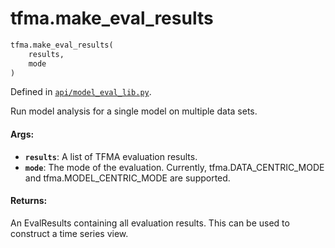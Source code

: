 <div itemscope itemtype="http://developers.google.com/ReferenceObject">
<meta itemprop="name" content="tfma.make_eval_results" />
<meta itemprop="path" content="Stable" />
</div>

# tfma.make_eval_results

``` python
tfma.make_eval_results(
    results,
    mode
)
```



Defined in [`api/model_eval_lib.py`](https://github.com/tensorflow/model-analysis/tree/master/tensorflow_model_analysis/api/model_eval_lib.py).

<!-- Placeholder for "Used in" -->

Run model analysis for a single model on multiple data sets.

#### Args:

* <b>`results`</b>: A list of TFMA evaluation results.
* <b>`mode`</b>: The mode of the evaluation. Currently, tfma.DATA_CENTRIC_MODE and
    tfma.MODEL_CENTRIC_MODE are supported.


#### Returns:

An EvalResults containing all evaluation results. This can be used to
construct a time series view.
